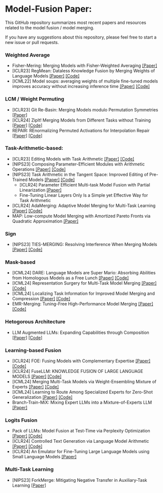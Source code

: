 


# Model-Fusion Paper: 

This GitHub repository summarizes most recent papers and resources related to the model fusion / model merging.

If you have any suggestions about this repository, please feel free to start a new issue or pull requests.

### Weighted Average

- Fisher-Mering: Merging Models with Fisher-Weighted Averaging [[Paper]](https://arxiv.org/abs/2111.09832) 
- [ICLR23] RegMean: Dataless Knowledge Fusion by Merging Weights of Language Models [[Paper]](https://arxiv.org/abs/2212.09849) [[Code]](https://github.com/bloomberg/dataless-model-merging)
- [ICML22] Model soups: averaging weights of multiple fine-tuned models improves accuracy without increasing inference time [[Paper]](https://arxiv.org/abs/2203.05482) [[Code]](https://github.com/mlfoundations/model-soups)

### LCM / Weight Permuting 

- [ICLR23] Git Re-Basin: Merging Models modulo Permutation Symmetries [[Paper]](https://arxiv.org/pdf/2209.04836) 
- [ICLR24] ZipIt! Merging Models from Different Tasks without Training [[Paper]](https://arxiv.org/abs/2305.03053) [[Code]](https://github.com/gstoica27/ZipIt)
- REPAIR: REnormalizing Permuted Activations for Interpolation Repair [[Paper]](https://arxiv.org/pdf/2211.08403) [[Code]](https://github.com/KellerJordan/REPAIR)

### Task-Arithmetic-based:

- [ICLR23] Editing Models with Task Arithmetic [[Paper]](https://arxiv.org/abs/2212.04089v3) [[Code]](https://github.com/gortizji/tangent_task_arithmetic)
- [NIPS23] Composing Parameter-Efficient Modules with Arithmetic Operations [[Paper]](https://arxiv.org/pdf/2306.14870) [[Code]](https://github.com/hkust-nlp/PEM_composition)
- [NIPS23] Task Arithmetic in the Tangent Space: Improved Editing of Pre-Trained Models [[Paper]](https://arxiv.org/abs/2305.12827) [[Code]](https://github.com/gortizji/tangent_task_arithmetic)
  - [ICLR24] Parameter Efficient Multi-task Model Fusion with Partial Linearization [[Paper]](https://arxiv.org/abs/2310.04742)
  - Fine-Tuning Linear Layers Only Is a Simple yet Effective Way for Task Arithmetic
- [ICLR24] AdaMerging: Adaptive Model Merging for Multi-Task Learning [[Paper]](https://arxiv.org/abs/2310.02575) [[Code]](https://github.com/EnnengYang/AdaMerging)
- MAP: Low-compute Model Merging with Amortized Pareto Fronts via Quadratic Approximation [[Paper]](https://arxiv.org/abs/2406.07529)

### Sign 

- [NIPS23] TIES-MERGING: Resolving Interference When Merging Models [[Paper]](https://arxiv.org/pdf/2306.01708) [[Code]](https://github.com/prateeky2806/ties-merging)


### Mask-based

- [ICML24] DARE: Language Models are Super Mario: Absorbing Abilities from Homologous Models as a Free Lunch [[Paper]](https://arxiv.org/abs/2311.03099) [[Code]](https://github.com/yule-BUAA/MergeLM)
- [ICML24] Representation Surgery for Multi-Task Model Merging [[Paper]](https://arxiv.org/pdf/2402.02705) [[Code]](https://github.com/EnnengYang/RepresentationSurgery)
- [ICML24] Localizing Task Information for Improved Model Merging and Compression [[Paper]](https://arxiv.org/abs/2405.07813) [[Code]](https://github.com/nik-dim/tall_masks)
- EMR-Merging: Tuning-Free High-Performance Model Merging [[Paper]](https://arxiv.org/pdf/2405.17461) [[Code]](https://github.com/harveyhuang18/EMR_Merging)

### Hetogorous Architecture

- LLM Augmented LLMs: Expanding Capabilities through Composition [[Paper]](https://arxiv.org/abs/2401.02412) [[Code]](https://github.com/lucidrains/CALM-pytorch)


### Learning-based Fusion

- [ICLR24] FOE: Fusing Models with Complementary Expertise [[Paper]](http://arxiv.org/abs/2310.01542) [[Code]](https://github.com/hwang595/FoE-ICLR2024)
- [ICLR24] FuseLLM: KNOWLEDGE FUSION OF LARGE LANGUAGE MODELS [[Paper]](https://arxiv.org/pdf/2401.10491) [[Code]](https://github.com/fanqiwan/FuseAI) 
- [ICML24] Merging Multi-Task Models via Weight-Ensembling Mixture of Experts [[Paper]](https://arxiv.org/abs/2402.00433) [[Code]](https://github.com/tanganke/weight-ensembling_MoE)
- [ICML24] Learning to Route Among Specialized Experts for Zero-Shot Generalization  [[Paper]](https://arxiv.org/pdf/2402.05859) [[Code]](https://github.com/r-three/phatgoose)
- Branch-Train-MiX: Mixing Expert LLMs into a Mixture-of-Experts LLM [[Paper]](https://arxiv.org/pdf/2403.07816) 

### Logits Fusion

- Pack of LLMs: Model Fusion at Test-Time via Perplexity Optimization [[Paper]](https://arxiv.org/pdf/2404.11531) [[Code]](https://github.com/cmavro/PackLLM)
- [ICLR24] Controlled Text Generation via Language Model Arithmetic [[Paper]](https://arxiv.org/abs/2311.14479) [[Code]](https://github.com/eth-sri/language-model-arithmetic)
- [ICLR24] An Emulator for Fine-Tuning Large Language Models using Small Language Models [[Paper]](https://arxiv.org/pdf/2310.12962)


### Multi-Task Learning 

- [NIPS23] ForkMerge: Mitigating Negative Transfer in Auxiliary-Task Learning [[Paper]](https://arxiv.org/abs/2301.12618)
